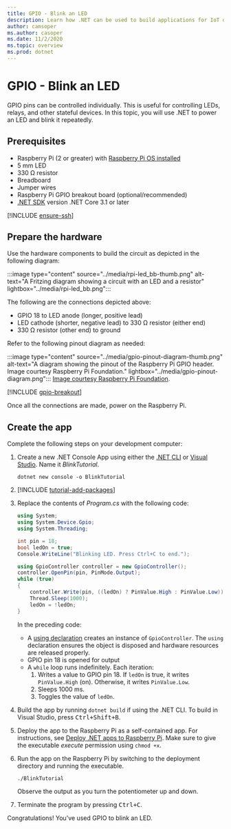 ```yaml
---
title: GPIO - Blink an LED
description: Learn how .NET can be used to build applications for IoT devices and scenarios.
author: camsoper
ms.author: casoper
ms.date: 11/2/2020
ms.topic: overview
ms.prod: dotnet
---
```


# GPIO - Blink an LED

GPIO pins can be controlled individually. This is useful for controlling LEDs, relays, and other stateful devices. In this topic, you will use .NET to power an LED and blink it repeatedly.

## Prerequisites

- Raspberry Pi (2 or greater) with [Raspberry Pi OS installed](https://www.raspberrypi.org/documentation/installation/installing-images/README.md)
- 5 mm LED
- 330 Ω resistor
- Breadboard
- Jumper wires
- Raspberry Pi GPIO breakout board (optional/recommended)
- [.NET SDK](https://dotnet.microsoft.com/download) version .NET Core 3.1 or later

[!INCLUDE [ensure-ssh](../includes/ensure-ssh.md)]

## Prepare the hardware

Use the hardware components to build the circuit as depicted in the following diagram:

:::image type="content" source="../media/rpi-led_bb-thumb.png" alt-text="A Fritzing diagram showing a circuit with an LED and a resistor" lightbox="../media/rpi-led_bb.png":::

The following are the connections depicted above:

- GPIO 18 to LED anode (longer, positive lead)
- LED cathode (shorter, negative lead) to 330 Ω resistor (either end)
- 330 Ω resistor (other end) to ground

Refer to the following pinout diagram as needed:

:::image type="content" source="../media/gpio-pinout-diagram-thumb.png" alt-text="A diagram showing the pinout of the Raspberry Pi GPIO header. Image courtesy Raspberry Pi Foundation." lightbox="../media/gpio-pinout-diagram.png":::
[Image courtesy Raspberry Pi Foundation](https://www.raspberrypi.org/documentation/usage/gpio/).

[!INCLUDE [gpio-breakout](../includes/gpio-breakout.md)]

Once all the connections are made, power on the Raspberry Pi.

## Create the app

Complete the following steps on your development computer:

1. Create a new .NET Console App using either the [.NET CLI](/dotnet/core/tools/dotnet-new) or [Visual Studio](/dotnet/core/tutorials/with-visual-studio). Name it *BlinkTutorial*.

    ```dotnetcli
    dotnet new console -o BlinkTutorial
    ```

1. [!INCLUDE [tutorial-add-packages](../includes/tutorial-add-packages.md)]
1. Replace the contents of *Program.cs* with the following code:

    ```csharp
    using System;
    using System.Device.Gpio;
    using System.Threading;

    int pin = 18;
    bool ledOn = true;
    Console.WriteLine("Blinking LED. Press Ctrl+C to end.");

    using GpioController controller = new GpioController();
    controller.OpenPin(pin, PinMode.Output);
    while (true)
    {
        controller.Write(pin, ((ledOn) ? PinValue.High : PinValue.Low));
        Thread.Sleep(1000);
        ledOn = !ledOn;
    }
    ```

    In the preceding code:

    - A [using declaration](/dotnet/csharp/whats-new/csharp-8#using-declarations) creates an instance of `GpioController`. The `using` declaration ensures the object is disposed and hardware resources are released properly.
    - GPIO pin 18 is opened for output
    - A `while` loop runs indefinitely. Each iteration:
        1. Writes a value to GPIO pin 18. If `ledOn` is true, it writes `PinValue.High` (on). Otherwise, it writes `PinValue.Low`.
        1. Sleeps 1000 ms.
        1. Toggles the value of `ledOn`.

1. Build the app by running `dotnet build` if using the .NET CLI. To build in Visual Studio, press <kbd>Ctrl+Shift+B</kbd>.
1. Deploy the app to the Raspberry Pi as a self-contained app. For instructions, see [Deploy .NET apps to Raspberry Pi](../deployment.md#deploying-a-self-contained-app). Make sure to give the executable *execute* permission using `chmod +x`.
1. Run the app on the Raspberry Pi by switching to the deployment directory and running the executable.

    ```bash
    ./BlinkTutorial
    ```

    Observe the output as you turn the potentiometer up and down.

1. Terminate the program by pressing <kbd>Ctrl+C</kbd>.

Congratulations! You've used GPIO to blink an LED.
